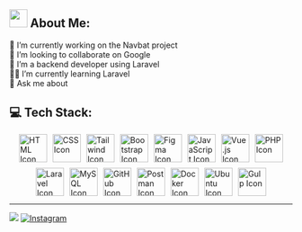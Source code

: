 ## <img src="https://github.com/blackcater/blackcater/raw/main/images/Hi.gif" height="32"/> About Me:

📌 I’m currently working on the Navbat project<br>🤞 I’m looking to collaborate on Google<br>🤝 I’m a backend developer using Laravel<br>👩‍💻 I’m currently learning Laravel<br>💬 Ask me about

## 💻 Tech Stack:

<div class="icons-container" style="display: flex; flex-wrap: wrap; justify-content: center; gap: 10px;">
  <img src="https://skillicons.dev/icons?i=html" alt="HTML Icon" class="icon" style="width: 50px; height: 50px;"/>
  <img src="https://skillicons.dev/icons?i=css" alt="CSS Icon" class="icon" style="width: 50px; height: 50px;"/>
  <img src="https://skillicons.dev/icons?i=tailwind" alt="Tailwind Icon" class="icon" style="width: 50px; height: 50px;"/>
  <img src="https://skillicons.dev/icons?i=bootstrap" alt="Bootstrap Icon" class="icon" style="width: 50px; height: 50px;"/>
  <img src="https://skillicons.dev/icons?i=figma" alt="Figma Icon" class="icon" style="width: 50px; height: 50px;"/>
  <img src="https://skillicons.dev/icons?i=js" alt="JavaScript Icon" class="icon" style="width: 50px; height: 50px;"/>
  <img src="https://skillicons.dev/icons?i=vue" alt="Vue.js Icon" class="icon" style="width: 50px; height: 50px;"/>
  <img src="https://skillicons.dev/icons?i=php" alt="PHP Icon" class="icon" style="width: 50px; height: 50px;"/>
  <img src="https://skillicons.dev/icons?i=laravel" alt="Laravel Icon" class="icon" style="width: 50px; height: 50px;"/>
  <img src="https://skillicons.dev/icons?i=mysql" alt="MySQL Icon" class="icon" style="width: 50px; height: 50px;"/>
  <img src="https://skillicons.dev/icons?i=github" alt="GitHub Icon" class="icon" style="width: 50px; height: 50px;"/>
  <img src="https://skillicons.dev/icons?i=postman" alt="Postman Icon" class="icon" style="width: 50px; height: 50px;"/>
  <img src="https://skillicons.dev/icons?i=docker" alt="Docker Icon" class="icon" style="width: 50px; height: 50px;"/>
  <img src="https://skillicons.dev/icons?i=ubuntu" alt="Ubuntu Icon" class="icon" style="width: 50px; height: 50px;"/>
  <img src="https://skillicons.dev/icons?i=gulp" alt="Gulp Icon" class="icon" style="width: 50px; height: 50px;"/>
</div>

<!-- ## 🏆 GitHub Trophies
![](https://github-profile-trophy.vercel.app/?username=iammaga&theme=radical&no-frame=false&no-bg=false&margin-w=4) -->

---

![](https://visitcount.itsvg.in/api?id=iammaga&label=Profile%20views&pretty=true) [![Instagram](https://img.shields.io/badge/Instagram-%23E4405F.svg?logo=Instagram&logoColor=white)](https://instagram.com/https://www.instagram.com/magajr_/)
